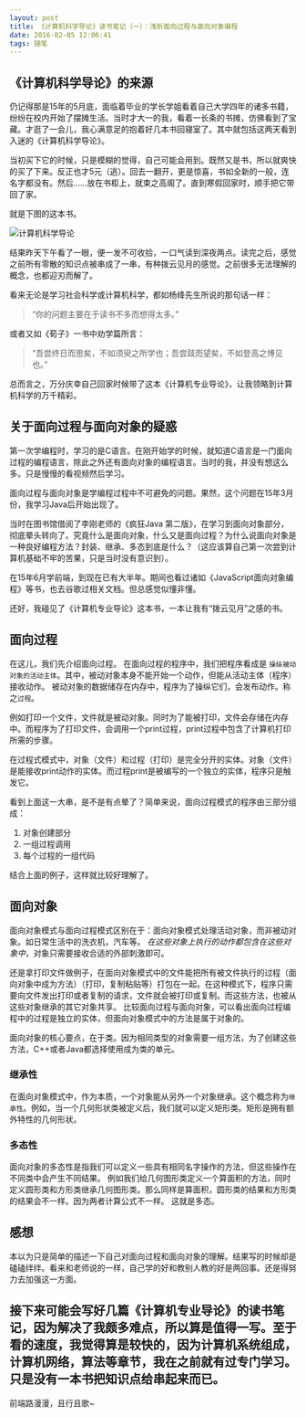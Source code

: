 ```yaml
---
layout: post
title: 《计算机科学导论》读书笔记（一）：浅析面向过程与面向对象编程
date: 2016-02-05 12:06:41
tags: 随笔
---
```

## 《计算机科学导论》的来源
仍记得那是15年的5月底，面临着毕业的学长学姐看着自己大学四年的诸多书籍，纷纷在校内开始了摆摊生活。当时才大一的我，看着一长条的书摊，仿佛看到了宝藏。才逛了一会儿，我心满意足的抱着好几本书回寝室了。其中就包括这两天看到入迷的《计算机科学导论》。

当初买下它的时候，只是模糊的觉得，自己可能会用到。既然又是书，所以就爽快的买了下来。反正也才5元（逃）。回去一翻开，更是惊喜，书如全新的一般，连名字都没有。然后……放在书柜上，就束之高阁了。直到寒假回家时，顺手把它带回了家。

就是下图的这本书。

![计算机科学导论](//7xoxxe.com1.z0.glb.clouddn.com/2017-09-09-050023.png)

结果昨天下午看了一眼，便一发不可收拾，一口气读到深夜两点。读完之后，感觉之前所有零散的知识点被串成了一串，有种拨云见月的感觉。之前很多无法理解的概念，也都迎刃而解了。

看来无论是学习社会科学或计算机科学，都如杨绛先生所说的那句话一样：
> “你的问题主要在于读书不多而想得太多。”

或者又如《荀子》一书中劝学篇所言：
>“吾尝终日而思矣，不如须臾之所学也；吾尝跂而望矣，不如登高之博见也。” 

总而言之，万分庆幸自己回家时候带了这本《计算机专业导论》，让我领略到计算机科学的万千精彩。

## 关于面向过程与面向对象的疑惑
第一次学编程时，学习的是C语言。在刚开始学的时候，就知道C语言是一门面向过程的编程语言，除此之外还有面向对象的编程语言。当时的我，并没有想这么多。只是慢慢的看视频然后学习。

面向过程与面向对象是学编程过程中不可避免的问题。果然，这个问题在15年3月份，我学习Java后开始出现了。

当时在图书馆借阅了李刚老师的《疯狂Java 第二版》，在学习到面向对象部分，彻底晕头转向了。究竟什么是面向对象，什么又是面向过程？为什么说面向对象是一种良好编程方法？封装、继承、多态到底是什么？（这应该算自己第一次尝到计算机基础不牢的苦果，只是当时没有意识到）。

在15年6月学前端，到现在已有大半年。期间也看过诸如《JavaScript面向对象编程》等书，也去谷歌过相关文档。但总感觉似懂非懂。

还好，我碰见了《计算机专业导论》这本书，一本让我有“拨云见月”之感的书。
## 面向过程
在这儿，我们先介绍面向过程。
在面向过程的程序中，我们把程序看成是 `操纵被动对象的活动主体`。其中，被动对象本身不能开始一个动作，但能从活动主体（程序）接收动作。
被动对象的数据储存在内存中，程序为了操纵它们，会发布动作。称之`过程`。

例如打印一个文件，文件就是被动对象。同时为了能被打印，文件会存储在内存中。而程序为了打印文件，会调用一个print过程，print过程中包含了计算机打印所需的步骤。

在过程式模式中，对象（文件）和过程（打印）是完全分开的实体。对象（文件）是能接收print动作的实体。而过程print是被编写的一个独立的实体，程序只是触发它。

看到上面这一大串，是不是有点晕了？简单来说，面向过程模式的程序由三部分组成：

1. 对象创建部分
2. 一组过程调用
3. 每个过程的一组代码

结合上面的例子，这样就比较好理解了。

## 面向对象
面向对象模式与面向过程模式区别在于：面向对象模式处理活动对象，而非被动对象。如日常生活中的洗衣机，汽车等。 *在这些对象上执行的动作都包含在这些对象中*，对象只需要接收合适的外部刺激即可。

还是拿打印文件做例子，在面向对象模式中的文件能把所有被文件执行的过程（面向对象中成为方法）（打印，复制粘贴等）打包在一起。在这种模式下，程序只需要向文件发出打印或者复制的请求，文件就会被打印或复制。而这些方法，也被从这些对象继承的其它对象共享。
比较面向过程与面向对象，可以看出面向过程编程中的过程是独立的实体，但面向对象模式中的方法是属于对象的。

面向对象的核心要点，在于类。因为相同类型的对象需要一组方法，为了创建这些方法，C++或者Java都选择使用成为类的单元。
### 继承性
在面向对象模式中，作为本质，一个对象能从另外一个对象继承。这个概念称为`继承性`。例如，当一个几何形状类被定义后，我们就可以定义矩形类。矩形是拥有额外特性的几何形状。
### 多态性
面向对象的多态性是指我们可以定义一些具有相同名字操作的方法，但这些操作在不同类中会产生不同结果。
例如我们给几何图形类定义一个算面积的方法，同时定义圆形类和方形类继承几何图形类。那么同样是算面积，圆形类的结果和方形类的结果会不一样。因为两者计算公式不一样。
这就是多态。

## 感想
本以为只是简单的描述一下自己对面向过程和面向对象的理解。结果写的时候却是磕磕绊绊。看来和老师说的一样，自己学的好和教别人教的好是两回事。还是得努力去加强这一方面。

接下来可能会写好几篇《计算机专业导论》的读书笔记，因为解决了我颇多难点，所以算是值得一写。至于看的速度，我觉得算是较快的，因为计算机系统组成，计算机网络，算法等章节，我在之前就有过专门学习。只是没有一本书把知识点给串起来而已。
---
前端路漫漫，且行且歌~